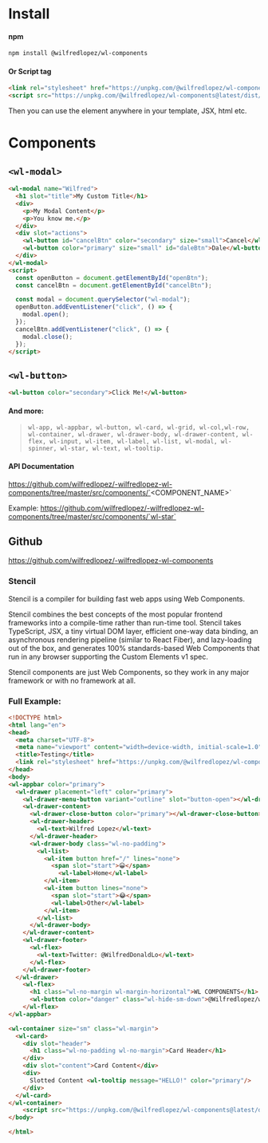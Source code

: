 # Install

#### npm
```bash
npm install @wilfredlopez/wl-components
```

#### Or Script tag

```html
<link rel="stylesheet" href="https://unpkg.com/@wilfredlopez/wl-components@latest/dist/wl-components/css/wl.bundle.css">
<script src="https://unpkg.com/@wilfredlopez/wl-components@latest/dist/wl-components.js"></script>
```

Then you can use the element anywhere in
your template, JSX, html etc.

# Components

## `<wl-modal>`

```html
<wl-modal name="Wilfred">
  <h1 slot="title">My Custom Title</h1>
  <div>
    <p>My Modal Content</p>
    <p>You know me.</p>
  </div>
  <div slot="actions">
    <wl-button id="cancelBtn" color="secondary" size="small">Cancel</wl-button>
    <wl-button color="primary" size="small" id="daleBtn">Dale</wl-button>
  </div>
</wl-modal>
<script>
  const openButton = document.getElementById("openBtn");
  const cancelBtn = document.getElementById("cancelBtn");

  const modal = document.querySelector("wl-modal");
  openButton.addEventListener("click", () => {
    modal.open();
  });
  cancelBtn.addEventListener("click", () => {
    modal.close();
  });
</script>
```

## `<wl-button>`

```html
<wl-button color="secondary">Click Me!</wl-button>
```
#### And more:
>  `wl-app, wl-appbar, wl-button, wl-card, wl-grid, wl-col,wl-row, wl-container, wl-drawer, wl-drawer-body, wl-drawer-content, wl-flex, wl-input, wl-item, wl-label, wl-list, wl-modal, wl-spinner, wl-star, wl-text, wl-tooltip.`

#### API Documentation

https://github.com/wilfredlopez/-wilfredlopez-wl-components/tree/master/src/components/`<COMPONENT_NAME>`

Example: https://github.com/wilfredlopez/-wilfredlopez-wl-components/tree/master/src/components/`wl-star`

## Github

https://github.com/wilfredlopez/-wilfredlopez-wl-components

### Stencil

Stencil is a compiler for building fast web apps using Web Components.

Stencil combines the best concepts of the most popular frontend frameworks into a compile-time rather than run-time tool. Stencil takes TypeScript, JSX, a tiny virtual DOM layer, efficient one-way data binding, an asynchronous rendering pipeline (similar to React Fiber), and lazy-loading out of the box, and generates 100% standards-based Web Components that run in any browser supporting the Custom Elements v1 spec.

Stencil components are just Web Components, so they work in any major framework or with no framework at all.


### Full Example: 
```html
<!DOCTYPE html>
<html lang="en">
<head>
  <meta charset="UTF-8">
  <meta name="viewport" content="width=device-width, initial-scale=1.0">
  <title>Testing</title>
  <link rel="stylesheet" href="https://unpkg.com/@wilfredlopez/wl-components@latest/dist/wl-components/css/wl.bundle.css">
</head>
<body>
<wl-appbar color="primary">
  <wl-drawer placement="left" color="primary">
    <wl-drawer-menu-button variant="outline" slot="button-open"></wl-drawer-menu-button>
    <wl-drawer-content>
      <wl-drawer-close-button color="primary"></wl-drawer-close-button>
      <wl-drawer-header>
        <wl-text>Wilfred Lopez</wl-text>
      </wl-drawer-header>
      <wl-drawer-body class="wl-no-padding">
        <wl-list>
          <wl-item button href="/" lines="none">
            <span slot="start">😀</span>
              <wl-label>Home</wl-label>
          </wl-item>
          <wl-item button lines="none">
            <span slot="start">😂</span>
            <wl-label>Other</wl-label>
          </wl-item>
        </wl-list>
      </wl-drawer-body>
    </wl-drawer-content>
    <wl-drawer-footer>
      <wl-flex>
        <wl-text>Twitter: @WilfredDonaldLo</wl-text>
      </wl-flex>
    </wl-drawer-footer>
  </wl-drawer>
    <wl-flex>
      <h1 class="wl-no-margin wl-margin-horizontal">WL COMPONENTS</h1>
      <wl-button color="danger" class="wl-hide-sm-down">@Wilfredlopez/wl-components</wl-button>
    </wl-flex>
</wl-appbar>

<wl-container size="sm" class="wl-margin">
  <wl-card>
    <div slot="header">
      <h1 class="wl-no-padding wl-no-margin">Card Header</h1>
    </div>
    <div slot="content">Card Content</div>  
    <div>
      Slotted Content <wl-tooltip message="HELLO!" color="primary"/>
    </div>
  </wl-card>
</wl-container>
    <script src="https://unpkg.com/@wilfredlopez/wl-components@latest/dist/wl-components.js"></script>
</body>

</html>
```